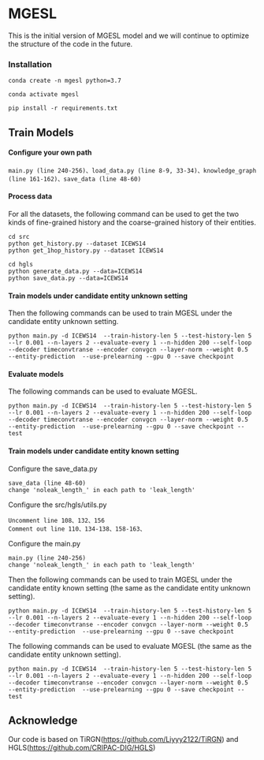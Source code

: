 # MGESL

This is the initial version of MGESL model and we will continue to optimize the structure of the code in the future.


### Installation
```
conda create -n mgesl python=3.7

conda activate mgesl

pip install -r requirements.txt
```



## Train Models
#### Configure your own path
```
main.py (line 240-256)、load_data.py (line 8-9, 33-34)、knowledge_graph (line 161-162)、save_data (line 48-60)
```


#### Process data

For all the datasets, the following command can be used to get the two kinds of fine-grained history and the coarse-grained history of their entities.
```
cd src
python get_history.py --dataset ICEWS14
python get_1hop_history.py --dataset ICEWS14

cd hgls
python generate_data.py --data=ICEWS14
python save_data.py --data=ICEWS14
```



#### Train models under candidate entity unknown setting

Then the following commands can be used to train MGESL under the candidate entity unknown setting.


```
python main.py -d ICEWS14  --train-history-len 5 --test-history-len 5  --lr 0.001 --n-layers 2 --evaluate-every 1 --n-hidden 200 --self-loop --decoder timeconvtranse --encoder convgcn --layer-norm --weight 0.5  --entity-prediction  --use-prelearning --gpu 0 --save checkpoint
```



#### Evaluate models

The following commands can be used to evaluate MGESL.

```
python main.py -d ICEWS14  --train-history-len 5 --test-history-len 5  --lr 0.001 --n-layers 2 --evaluate-every 1 --n-hidden 200 --self-loop --decoder timeconvtranse --encoder convgcn --layer-norm --weight 0.5  --entity-prediction  --use-prelearning --gpu 0 --save checkpoint --test 
```

#### Train models under candidate entity known setting

Configure the save_data.py
```
save_data (line 48-60)
change 'noleak_length_' in each path to 'leak_length'
```

Configure the src/hgls/utils.py
```
Uncomment line 108、132、156
Comment out line 110、134-138、158-163、
```

Configure the main.py
```
main.py (line 240-256)
change 'noleak_length_' in each path to 'leak_length'
```

Then the following commands can be used to train MGESL under the candidate entity known setting (the same as the candidate entity unknown setting).

```
python main.py -d ICEWS14  --train-history-len 5 --test-history-len 5  --lr 0.001 --n-layers 2 --evaluate-every 1 --n-hidden 200 --self-loop --decoder timeconvtranse --encoder convgcn --layer-norm --weight 0.5  --entity-prediction  --use-prelearning --gpu 0 --save checkpoint
```

The following commands can be used to evaluate MGESL (the same as the candidate entity unknown setting).
```
python main.py -d ICEWS14  --train-history-len 5 --test-history-len 5  --lr 0.001 --n-layers 2 --evaluate-every 1 --n-hidden 200 --self-loop --decoder timeconvtranse --encoder convgcn --layer-norm --weight 0.5  --entity-prediction  --use-prelearning --gpu 0 --save checkpoint --test
```
## Acknowledge

Our code is based on TiRGN(https://github.com/Liyyy2122/TiRGN) and HGLS(https://github.com/CRIPAC-DIG/HGLS)